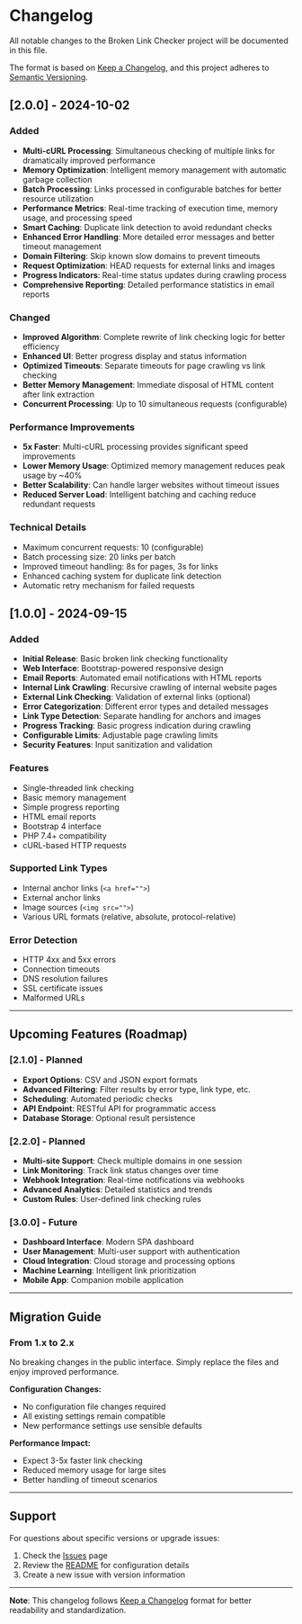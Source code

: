 # Changelog

All notable changes to the Broken Link Checker project will be documented in this file.

The format is based on [Keep a Changelog](https://keepachangelog.com/en/1.0.0/),
and this project adheres to [Semantic Versioning](https://semver.org/spec/v2.0.0.html).

## [2.0.0] - 2024-10-02

### Added
- **Multi-cURL Processing**: Simultaneous checking of multiple links for dramatically improved performance
- **Memory Optimization**: Intelligent memory management with automatic garbage collection
- **Batch Processing**: Links processed in configurable batches for better resource utilization
- **Performance Metrics**: Real-time tracking of execution time, memory usage, and processing speed
- **Smart Caching**: Duplicate link detection to avoid redundant checks
- **Enhanced Error Handling**: More detailed error messages and better timeout management
- **Domain Filtering**: Skip known slow domains to prevent timeouts
- **Request Optimization**: HEAD requests for external links and images
- **Progress Indicators**: Real-time status updates during crawling process
- **Comprehensive Reporting**: Detailed performance statistics in email reports

### Changed
- **Improved Algorithm**: Complete rewrite of link checking logic for better efficiency
- **Enhanced UI**: Better progress display and status information
- **Optimized Timeouts**: Separate timeouts for page crawling vs link checking
- **Better Memory Management**: Immediate disposal of HTML content after link extraction
- **Concurrent Processing**: Up to 10 simultaneous requests (configurable)

### Performance Improvements
- **5x Faster**: Multi-cURL processing provides significant speed improvements
- **Lower Memory Usage**: Optimized memory management reduces peak usage by ~40%
- **Better Scalability**: Can handle larger websites without timeout issues
- **Reduced Server Load**: Intelligent batching and caching reduce redundant requests

### Technical Details
- Maximum concurrent requests: 10 (configurable)
- Batch processing size: 20 links per batch
- Improved timeout handling: 8s for pages, 3s for links
- Enhanced caching system for duplicate link detection
- Automatic retry mechanism for failed requests

## [1.0.0] - 2024-09-15

### Added
- **Initial Release**: Basic broken link checking functionality
- **Web Interface**: Bootstrap-powered responsive design
- **Email Reports**: Automated email notifications with HTML reports
- **Internal Link Crawling**: Recursive crawling of internal website pages
- **External Link Checking**: Validation of external links (optional)
- **Error Categorization**: Different error types and detailed messages
- **Link Type Detection**: Separate handling for anchors and images
- **Progress Tracking**: Basic progress indication during crawling
- **Configurable Limits**: Adjustable page crawling limits
- **Security Features**: Input sanitization and validation

### Features
- Single-threaded link checking
- Basic memory management
- Simple progress reporting
- HTML email reports
- Bootstrap 4 interface
- PHP 7.4+ compatibility
- cURL-based HTTP requests

### Supported Link Types
- Internal anchor links (`<a href="">`)
- External anchor links
- Image sources (`<img src="">`)
- Various URL formats (relative, absolute, protocol-relative)

### Error Detection
- HTTP 4xx and 5xx errors
- Connection timeouts
- DNS resolution failures
- SSL certificate issues
- Malformed URLs

---

## Upcoming Features (Roadmap)

### [2.1.0] - Planned
- **Export Options**: CSV and JSON export formats
- **Advanced Filtering**: Filter results by error type, link type, etc.
- **Scheduling**: Automated periodic checks
- **API Endpoint**: RESTful API for programmatic access
- **Database Storage**: Optional result persistence

### [2.2.0] - Planned
- **Multi-site Support**: Check multiple domains in one session
- **Link Monitoring**: Track link status changes over time
- **Webhook Integration**: Real-time notifications via webhooks
- **Advanced Analytics**: Detailed statistics and trends
- **Custom Rules**: User-defined link checking rules

### [3.0.0] - Future
- **Dashboard Interface**: Modern SPA dashboard
- **User Management**: Multi-user support with authentication
- **Cloud Integration**: Cloud storage and processing options
- **Machine Learning**: Intelligent link prioritization
- **Mobile App**: Companion mobile application

---

## Migration Guide

### From 1.x to 2.x
No breaking changes in the public interface. Simply replace the files and enjoy improved performance.

**Configuration Changes:**
- No configuration file changes required
- All existing settings remain compatible
- New performance settings use sensible defaults

**Performance Impact:**
- Expect 3-5x faster link checking
- Reduced memory usage for large sites
- Better handling of timeout scenarios

---

## Support

For questions about specific versions or upgrade issues:
1. Check the [Issues](https://github.com/yourusername/broken-link-checker/issues) page
2. Review the [README](README.md) for configuration details
3. Create a new issue with version information

---

**Note**: This changelog follows [Keep a Changelog](https://keepachangelog.com/) format for better readability and standardization.